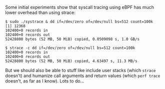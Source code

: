 Some initial experiments show that syscall tracing using eBPF has much lower
overhead than using strace:

```
$ sudo ./systrace & dd if=/dev/zero of=/dev/null bs=512 count=100k
[1] 12368
102400+0 records in
102400+0 records out
52428800 bytes (52 MB, 50 MiB) copied, 0.0509098 s, 1.0 GB/s

$ strace -c dd if=/dev/zero of=/dev/null bs=512 count=100k
102400+0 records in
102400+0 records out
52428800 bytes (52 MB, 50 MiB) copied, 4.63497 s, 11.3 MB/s
```

But we should also be able to stuff like include user stacks (which `strace`
doesn't) and humanize call arguments and return values (which `perf trace`
doesn't, as far as I know). Lots to do...
